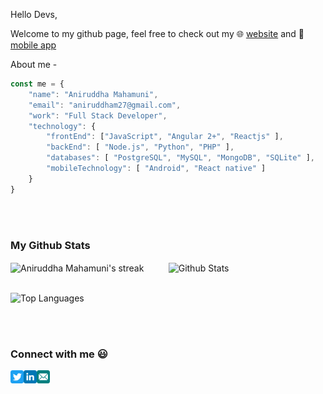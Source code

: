 Hello Devs,

Welcome to my github page, feel free to check out my 🌐 [website](https://codebuddy.in) and :iphone: [mobile app](https://play.google.com/store/apps/details?id=aniruddha.chetan.codes&hl=en_IN)

About me - 

```javascript
const me = {
	"name": "Aniruddha Mahamuni",
	"email": "aniruddham27@gmail.com",
	"work": "Full Stack Developer",
	"technology": {
		"frontEnd": ["JavaScript", "Angular 2+", "Reactjs" ],
		"backEnd": [ "Node.js", "Python", "PHP" ],
		"databases": [ "PostgreSQL", "MySQL", "MongoDB", "SQLite" ],
		"mobileTechnology": [ "Android", "React native" ]
	}
}
```

<br/><br/>
### My Github Stats

<p>  
    <img height="175em" alt="Aniruddha Mahamuni's streak" src="https://github-readme-stats-sigma-five.vercel.app/api?username=aniruddhasm&theme=material-palenight&text_color=99FF89&icon_color=C492E3&count_private=true&hide=contribs&show_icons=true" align = "center"/>
    &nbsp;&nbsp;&nbsp;&nbsp;&nbsp;&nbsp;&nbsp;&nbsp;
    <img height="175em" alt="Github Stats" src="https://github-readme-streak-stats.herokuapp.com?user=aniruddhasm&theme=material-palenight&hide_border=true&date_format=j%20M%5B%20Y%5D&currStreakLabel=99FF89&currStreakNum=99FF89" align = "center"/>
    <br/><br/>
</p>
<img height="180em" alt="Top Languages" src="https://github-readme-stats-sigma-five.vercel.app/api/top-langs/?username=aniruddhasm&theme=material-palenight&hide=Jupyter&layout=compact"/>


<br/><br/>
### Connect with me :smiley:
<a href="https://twitter.com/aniruddha_sm">
  <img align="left" alt="Aniruddha Mahamuni Twitter" width="21px" src="https://raw.githubusercontent.com/edent/SuperTinyIcons/099dc12b59179d07d534069bc8551718f786d91a/images/svg/twitter.svg" />
</a>
<a href="https://www.linkedin.com/in/aniruddhamahamuni/">
  <img align="left" alt="Aniruddha Mahamuni Linkdin" width="21px" src="https://raw.githubusercontent.com/edent/SuperTinyIcons/099dc12b59179d07d534069bc8551718f786d91a/images/svg/linkedin.svg" />
</a>
<a href="mailto:aniruddham27@gmail.com">
  <img align="left" alt="Aniruddha Mahamuni Email" width="21px" src="https://raw.githubusercontent.com/edent/SuperTinyIcons/099dc12b59179d07d534069bc8551718f786d91a/images/svg/email.svg" />
</a>


<!--
**aniruddhasm/aniruddhasm** is a ✨ _special_ ✨ repository because its `README.md` (this file) appears on your GitHub profile.

Here are some ideas to get you started:

- 🔭 I’m currently working on ...
- 🌱 I’m currently learning ...
- 🤔 I’m looking for help with ...
- 💬 Ask me about ...
- 📫 How to reach me: ...
- 😄 Pronouns: ...
- ⚡ Fun fact: ...
-->
